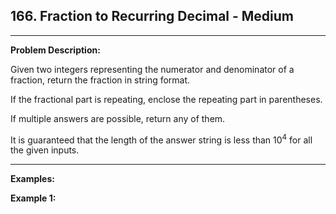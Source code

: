 ## 166. Fraction to Recurring Decimal - Medium

---

**Problem Description:**

Given two integers representing the numerator and denominator of a fraction, return the fraction in string format.

If the fractional part is repeating, enclose the repeating part in parentheses.

If multiple answers are possible, return any of them.

It is guaranteed that the length of the answer string is less than 10<sup>4</sup> for all the given inputs.

---

**Examples:**

**Example 1:**
